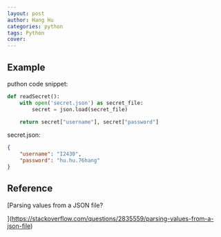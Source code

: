 ```yaml
---
layout: post
author: Hang Hu
categories: python
tags: Python 
cover: 
---
```


## Example

puthon code snippet:

```python
def readSecret():
    with open('secret.json') as secret_file:
        secret = json.load(secret_file)

    return secret["username"], secret["password"]
```


secret.json:


```json
{
	"username": "I2430",
	"password": "hu.hu.76hang"
}
```


## Reference


[Parsing values from a JSON file?

](https://stackoverflow.com/questions/2835559/parsing-values-from-a-json-file)
